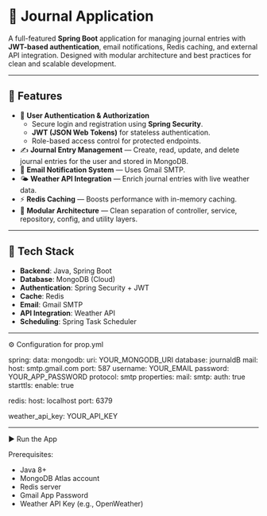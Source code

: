 # 📝 Journal Application

A full-featured **Spring Boot** application for managing journal entries with **JWT-based authentication**, email notifications, Redis caching, and external API integration.
Designed with modular architecture and best practices for clean and scalable development.

---

## 🚀 Features

- 🔐 **User Authentication & Authorization**
  - Secure login and registration using **Spring Security**.
  - **JWT (JSON Web Tokens)** for stateless authentication.
  - Role-based access control for protected endpoints.
- ✍️ **Journal Entry Management** — Create, read, update, and delete journal entries for the user and stored in MongoDB.
- 📧 **Email Notification System** — Uses Gmail SMTP.
- 🌤️ **Weather API Integration** — Enrich journal entries with live weather data.
- ⚡ **Redis Caching** — Boosts performance with in-memory caching.
- 🔐 **Modular Architecture** — Clean separation of controller, service, repository, config, and utility layers.

---

## 🧰 Tech Stack

- **Backend**: Java, Spring Boot
- **Database**: MongoDB (Cloud)
- **Authentication**: Spring Security + JWT  
- **Cache**: Redis
- **Email**: Gmail SMTP
- **API Integration**: Weather API
- **Scheduling**: Spring Task Scheduler

---

⚙️ Configuration for prop.yml

spring:
  data:
    mongodb:
      uri: YOUR_MONGODB_URI
      database: journaldB
  mail:
    host: smtp.gmail.com
    port: 587
    username: YOUR_EMAIL
    password: YOUR_APP_PASSWORD
    protocol: smtp
    properties:
      mail:
        smtp:
          auth: true
          starttls:
            enable: true

redis:
  host: localhost
  port: 6379

weather_api_key: YOUR_API_KEY

---


▶️ Run the App

Prerequisites:

- Java 8+
- MongoDB Atlas account
- Redis server
- Gmail App Password
- Weather API Key (e.g., OpenWeather)
